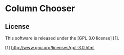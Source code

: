 Column Chooser
========
License
-------
This software is released under the [GPL 3.0 license] [1].

[1] http://www.gnu.org/licenses/gpl-3.0.html
